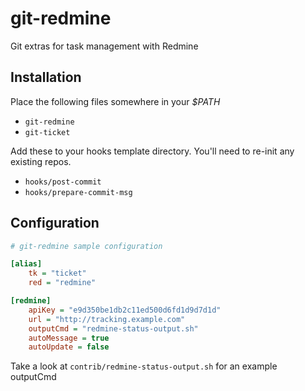 git-redmine
===========

Git extras for task management with Redmine


Installation
------------

Place the following files somewhere in your *$PATH*

  * `git-redmine`
  * `git-ticket`

Add these to your hooks template directory. You'll need to re-init any existing repos.

  * `hooks/post-commit`
  * `hooks/prepare-commit-msg`


Configuration
-------------

```ini
# git-redmine sample configuration

[alias]
	tk = "ticket"
    red = "redmine"

[redmine]
	apiKey = "e9d350be1db2c11ed500d6fd1d9d7d1d"
    url = "http://tracking.example.com"
    outputCmd = "redmine-status-output.sh"
    autoMessage = true
    autoUpdate = false
```

Take a look at `contrib/redmine-status-output.sh` for an example outputCmd

